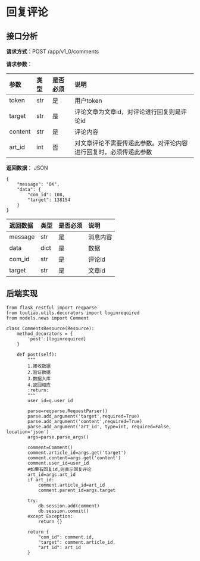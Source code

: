 # 回复评论

## 接口分析

**请求方式**：POST /app/v1\_0/comments

**请求参数**：

| 参数 | 类型 | 是否必须 | 说明 |
| :--- | :--- | :--- | :--- |
| token | str | 是 | 用户token |
| target | str | 是 | 评论文章为文章id，对评论进行回复则是评论id |
| content | str | 是 | 评论内容 |
| art\_id | int | 否 | 对文章评论不需要传递此参数。对评论内容进行回复时，必须传递此参数 |

**返回数据**： JSON

```
{
    "message": "OK",
    "data": {
        "com_id": 108,
        "target": 138154
    }
}
```

| 返回数据 | 类型 | 是否必须 | 说明 |
| :--- | :--- | :--- | :--- |
| message | str | 是 | 消息内容 |
| data | dict | 是 | 数据 |
| com\_id | str | 是 | 评论id |
| target | str | 是 | 文章id |

## 后端实现

```
from flask_restful import reqparse
from toutiao.utils.decorators import loginrequired
from models.news import Comment

class CommentsResource(Resource):
    method_decorators = {
        'post':[loginrequired]
    }

    def post(self):
        """
        1.接收数据
        2.验证数据
        3.数据入库
        4.返回相应
        :return:
        """
        user_id=g.user_id

        parse=reqparse.RequestParser()
        parse.add_argument('target',required=True)
        parse.add_argument('content',required=True)
        parse.add_argument('art_id', type=int, required=False, location='json')
        args=parse.parse_args()

        comment=Comment()
        comment.article_id=args.get('target')
        comment.content=args.get('content')
        comment.user_id=user_id
        #如果有回复id,则表示回复评论
        art_id=args.art_id
        if art_id:
            comment.article_id=art_id
            comment.parent_id=args.target
            
        try:
            db.session.add(comment)
            db.session.commit()
        except Exception:
            return {}

        return {
            "com_id": comment.id,
            "target": comment.article_id,
            "art_id": art_id
        }
```



